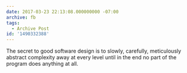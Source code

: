```yaml
---
date: 2017-03-23 22:13:08.000000000 -07:00
archive: fb
tags: 
  - Archive Post
id: '1490332388'
---
```


The secret to good software design is to slowly, carefully, meticulously abstract complexity away at every level until in the end no part of the program does anything at all.
